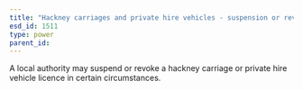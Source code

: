 ```yaml
---
title: "Hackney carriages and private hire vehicles - suspension or revocation of vehicle licences"
esd_id: 1511
type: power
parent_id:  
---
```


A local authority may suspend or revoke a hackney carriage or private hire vehicle licence in certain circumstances. 

